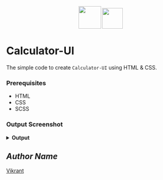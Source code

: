 <div align="center">
  <img height="60" src="">
  <img height="55" src="https://user-images.githubusercontent.com/85709371/160286209-622d2990-13e6-46a3-9877-2a0b73bb386d.png">
</div>

# Calculator-UI

The simple code to create `Calculator-UI` using HTML & CSS.

### Prerequisites
- HTML
- CSS
- SCSS

### Output Screenshot
<details><summary><b>Output</b></summary>
  <p align="center">
    <a href="Outputs/output.png"><img src="https://user-images.githubusercontent.com/85709371/148979982-8e8bf184-7c3c-4ef4-8185-e86b6212a9fa.png" alt="output"></a>
  </p>
</details>

<!-- Visit <a href="https://thevkrant.github.io/Calculator-UI/">Here</a> -->

## *Author Name*
[Vikrant](https://github.com/thevkrant)
